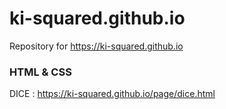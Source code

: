 # ki-squared.github.io
Repository for https://ki-squared.github.io

### HTML & CSS
DICE : https://ki-squared.github.io/page/dice.html
